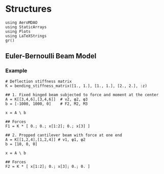 # Structures

```@setup aeromdao
using AeroMDAO
using StaticArrays
using Plots
using LaTeXStrings
gr()
```

## Euler-Bernoulli Beam Model

### Example

```@example aeromdao
# Deflection stiffness matrix
K = bending_stiffness_matrix([1., 1.], [1., 1.], [2., 2.], :z)

## 1. Fixed hinged beam subjected to force and moment at the center
A = K[[3,4,6],[3,4,6]]  # v2, φ2, φ3
b = [-1000, 1000, 0]    # F2, M2, M3

x = A \ b

## Forces
F1 = K * [ 0.; 0.; x[1:2]; 0.; x[3] ]

## 2. Propped cantilever beam with force at one end
A = K[[1,2,4],[1,2,4]] # v1, φ1, φ2
b = [10, 0, 0]

x = A \ b

## Forces
F2 = K * [ x[1:2]; 0.; x[3]; 0.; 0. ]
```